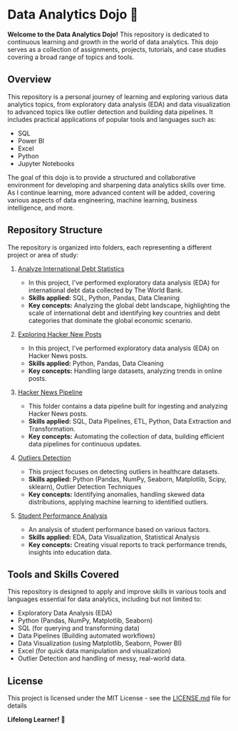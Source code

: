 # Data Analytics Dojo 🚀

**Welcome to the Data Analytics Dojo!** This repository is dedicated to continuous learning and growth in the world of data analytics. This dojo serves as a collection of assignments, projects, tutorials, and case studies covering a broad range of topics and tools.

## Overview
This repository is a personal journey of learning and exploring various data analytics topics, from exploratory data analysis (EDA) and data visualization to advanced topics like outlier detection and building data pipelines. It includes practical applications of popular tools and languages such as:

* SQL
* Power BI
* Excel
* Python
* Jupyter Notebooks
  
The goal of this dojo is to provide a structured and collaborative environment for developing and sharpening data analytics skills over time. As I continue learning, more advanced content will be added, covering various aspects of data engineering, machine learning, business intelligence, and more.

## Repository Structure

The repository is organized into folders, each representing a different project or area of study:

1. [Analyze International Debt Statistics](analyze-international-debt-statistics)
   * In this project, I've performed exploratory data analysis (EDA) for international debt data collected by The World Bank.
   * **Skills applied:** SQL, Python, Pandas, Data Cleaning
   * **Key concepts:** Analyzing the global debt landscape, highlighting the scale of international debt and identifying key countries and debt categories that dominate the global economic scenario.

2. [Exploring Hacker New Posts](exploring-hacker-new-posts)
   * In this project, I've performed exploratory data analysis (EDA) on Hacker News posts.
   * **Skills applied:** Python, Pandas, Data Cleaning
   * **Key concepts:** Handling large datasets, analyzing trends in online posts.
  
3. [Hacker News Pipeline](hacker-news-pipeline)
   * This folder contains a data pipeline built for ingesting and analyzing Hacker News posts.
   * **Skills applied:** SQL, Data Pipelines, ETL, Python, Data Extraction and Transformation.
   * **Key concepts:** Automating the collection of data, building efficient data pipelines for continuous updates.

4. [Outliers Detection](outliers-detection)
   * This project focuses on detecting outliers in healthcare datasets.
   * **Skills applied:** Python (Pandas, NumPy, Seaborn, Matplotlib, Scipy, sklearn), Outlier Detection Techniques
   * **Key concepts:** Identifying anomalies, handling skewed data distributions, applying machine learning to identified outliers.
  
5. [Student Performance Analysis](student-performance-analysis)
   * An analysis of student performance based on various factors.
   * **Skills applied:** EDA, Data Visualization, Statistical Analysis
   * **Key concepts:** Creating visual reports to track performance trends, insights into education data.

## Tools and Skills Covered
This repository is designed to apply and improve skills in various tools and languages essential for data analytics, including but not limited to:

* Exploratory Data Analysis (EDA)
* Python (Pandas, NumPy, Matplotlib, Seaborn)
* SQL (for querying and transforming data)
* Data Pipelines (Building automated workflows)
* Data Visualization (using Matplotlib, Seaborn, Power BI)
* Excel (for quick data manipulation and visualization)
* Outlier Detection and handling of messy, real-world data.

## License

This project is licensed under the MIT License - see the [LICENSE.md](LICENSE) file for details


**Lifelong Learner!** 🚀